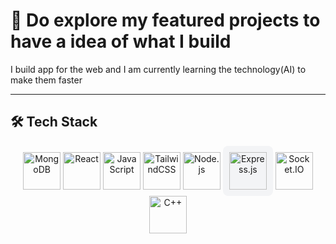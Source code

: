 # 🚀 Do explore my featured projects to have a idea of what I build

I build app for the web and I am currently learning the technology(AI) to make them faster

---

## 🛠️ Tech Stack

<div align="center">

<img src="https://cdn.jsdelivr.net/gh/devicons/devicon/icons/mongodb/mongodb-original.svg" width="60" height="60" alt="MongoDB" /> 


<img src="https://cdn.jsdelivr.net/gh/devicons/devicon/icons/react/react-original.svg" width="60" height="60" alt="React" />

<img src="https://cdn.jsdelivr.net/gh/devicons/devicon/icons/javascript/javascript-original.svg" width="60" height="60" alt="JavaScript" />


<img src="https://www.vectorlogo.zone/logos/tailwindcss/tailwindcss-icon.svg" width="60" height="60" alt="TailwindCSS" />

<img src="https://cdn.jsdelivr.net/gh/devicons/devicon/icons/nodejs/nodejs-original.svg" width="60" height="60" alt="Node.js" />

<img src="https://cdn.jsdelivr.net/gh/devicons/devicon/icons/express/express-original.svg" width="60" height="60" alt="Express.js" style="background-color:#f3f4f6; padding:10px; border-radius:8px;" />

<img src="https://cdn.worldvectorlogo.com/logos/socket-io.svg" width="60" height="60" alt="Socket.IO" />

<img src="https://cdn.jsdelivr.net/gh/devicons/devicon/icons/cplusplus/cplusplus-original.svg" width="60" height="60" alt="C++" />

</div>
